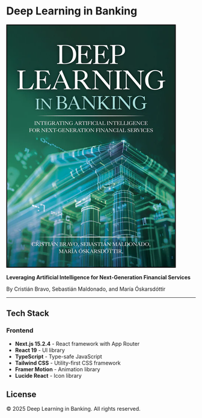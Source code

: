 # Deep Learning in Banking

![Book Cover](public/book2.png)

**Leveraging Artificial Intelligence for Next-Generation Financial Services**

By Cristián Bravo, Sebastián Maldonado, and María Óskarsdóttir

---

## Tech Stack

### Frontend
- **Next.js 15.2.4** - React framework with App Router
- **React 19** - UI library
- **TypeScript** - Type-safe JavaScript
- **Tailwind CSS** - Utility-first CSS framework
- **Framer Motion** - Animation library
- **Lucide React** - Icon library

## License

© 2025 Deep Learning in Banking. All rights reserved. 